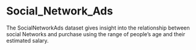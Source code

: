 # Social_Network_Ads
The SocialNetworkAds dataset gives insight into the relationship between social Networks and purchase using the range of people’s age and their estimated salary. 

